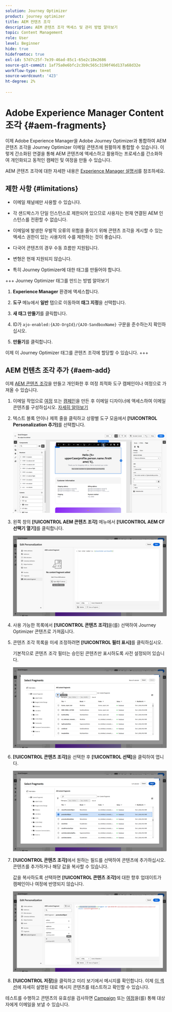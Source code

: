 ```yaml
---
solution: Journey Optimizer
product: journey optimizer
title: AEM 컨텐츠 조각
description: AEM 콘텐츠 조각 액세스 및 관리 방법 알아보기
topic: Content Management
role: User
level: Beginner
hide: true
hidefromtoc: true
exl-id: 57d7c25f-7e39-46ad-85c1-65e2c18e2686
source-git-commit: 1af75a0e6bfc2c3b9c565c3190f46d137a68d32e
workflow-type: tm+mt
source-wordcount: '423'
ht-degree: 2%

---
```


# Adobe Experience Manager Content 조각 {#aem-fragments}

이제 Adobe Experience Manager을 Adobe Journey Optimizer과 통합하여 AEM 콘텐츠 조각을 Journey Optimizer 이메일 콘텐츠에 원활하게 통합할 수 있습니다. 이렇게 간소화된 연결을 통해 AEM 콘텐츠에 액세스하고 활용하는 프로세스를 간소화하여 개인화되고 동적인 캠페인 및 여정을 만들 수 있습니다.

AEM 콘텐츠 조각에 대한 자세한 내용은 [Experience Manager 설명서](https://experienceleague.adobe.com/en/docs/experience-manager-cloud-service/content/sites/authoring/fragments/content-fragments)를 참조하세요.

## 제한 사항 {#limitations}

* 이메일 채널에만 사용할 수 있습니다.

* 각 샌드박스가 단일 인스턴스로 제한되어 있으므로 사용자는 현재 연결된 AEM 인스턴스를 전환할 수 없습니다.

* 이메일에 발생한 우발적 오류의 위험을 줄이기 위해 콘텐츠 조각을 게시할 수 있는 액세스 권한이 있는 사용자의 수를 제한하는 것이 좋습니다.

* 다국어 콘텐츠의 경우 수동 흐름만 지원됩니다.

* 변형은 현재 지원되지 않습니다.

* 특히 Journey Optimizer에 대한 태그를 만들어야 합니다.

+++ Journey Optimizer 태그를 만드는 방법 알아보기

   1. **Experience Manager** 환경에 액세스합니다.

   1. **도구** 메뉴에서 **일반** 탭으로 이동하여 **태그 지정**&#x200B;을 선택합니다.

   1. **새 태그 만들기**&#x200B;를 클릭합니다.

   1. ID가 `ajo-enabled:{AJO-OrgId}/{AJO-SandboxName}` 구문을 준수하는지 확인하십시오.

   1. **만들기**&#x200B;를 클릭합니다.

  이제 이 Journey Optimizer 태그를 콘텐츠 조각에 할당할 수 있습니다.
+++

## AEM 컨텐츠 조각 추가 {#aem-add}

이제 [AEM 콘텐츠 조각](https://experienceleague.adobe.com/en/docs/experience-manager-cloud-service/content/sites/authoring/fragments/content-fragments)을 만들고 개인화한 후 여정 최적화 도구 캠페인이나 여정으로 가져올 수 있습니다.

1. 이메일 작업으로 [여정](../email/create-email.md) 또는 [캠페인](../email/create-email.md)을 만든 후 이메일 디자이너에 액세스하여 이메일 콘텐츠를 구성하십시오. [자세히 알아보기](../email/get-started-email-design.md)

1. 텍스트 블록 안이나 제목 줄을 클릭하고 상황별 도구 모음에서 **[!UICONTROL Personalization 추가]**&#x200B;를 선택합니다.

   ![](assets/aem_campaign_2.png)

1. 왼쪽 창의 **[!UICONTROL AEM 콘텐츠 조각]** 메뉴에서 **[!UICONTROL AEM CF 선택기 열기]**&#x200B;를 클릭합니다.

   ![](assets/aem_campaign_3.png)

1. 사용 가능한 목록에서 **[!UICONTROL 콘텐츠 조각]**&#x200B;을(를) 선택하여 Journey Optimizer 콘텐츠로 가져옵니다.

1. 콘텐츠 조각 목록을 미세 조정하려면 **[!UICONTROL 필터 표시]**&#x200B;를 클릭하십시오.

   기본적으로 콘텐츠 조각 필터는 승인된 콘텐츠만 표시하도록 사전 설정되어 있습니다.

   ![](assets/aem_campaign_4.png)

1. **[!UICONTROL 콘텐츠 조각]**&#x200B;을 선택한 후 **[!UICONTROL 선택]**&#x200B;을 클릭하여 엽니다.

   ![](assets/aem_campaign_5.png)

1. **[!UICONTROL 콘텐츠 조각]**&#x200B;에서 원하는 필드를 선택하여 콘텐츠에 추가하십시오. 콘텐츠를 추가하거나 해당 값을 복사할 수 있습니다.

   값을 복사하도록 선택하면 **[!UICONTROL 콘텐츠 조각]**&#x200B;에 대한 향후 업데이트가 캠페인이나 여정에 반영되지 않습니다.

   ![](assets/aem_campaign_6.png)

1. **[!UICONTROL 저장]**&#x200B;을 클릭하고 미리 보기에서 메시지를 확인합니다. 이제 [이 섹션](../content-management/preview.md)에 자세히 설명된 대로 메시지 콘텐츠를 테스트하고 확인할 수 있습니다.

테스트를 수행하고 콘텐츠의 유효성을 검사하면 [Campaign](../campaigns/review-activate-campaign.md) 또는 [여정](../building-journeys/publishing-the-journey.md)을(를) 통해 대상자에게 이메일을 보낼 수 있습니다.
